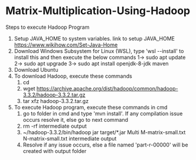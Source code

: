 # Matrix-Multiplication-Using-Hadoop

Steps to execute Hadoop Program
1. Setup JAVA_HOME to system variables. link to setup JAVA_HOME https://www.wikihow.com/Set-Java-Home
2. Download Windows Subsystem for Linux (WSL), type 'wsl --install' to install this and then execute the below commands
   1-> sudo apt update
   2-> sudo apt upgrade
   3-> sudo apt install openjdk-8-jdk maven
4. Download Ubuntu
5. To download Hadoop, execute these commands
    1) cd
    2) wget https://archive.apache.org/dist/hadoop/common/hadoop-3.3.2/hadoop-3.3.2.tar.gz
    3) tar xfz hadoop-3.3.2.tar.gz
6. To execute Hadoop program, execute these commands in cmd
    1) go to folder in cmd and type 'mvn install'. If any compilation issue occurs resolve it, else go to next command
    2) rm -rf intermediate output
    3) ~/hadoop-3.3.2/bin/hadoop jar target/*.jar Multi M-matrix-small.txt N-matrix-small.txt intermediate output
    4) Resolve if any issue occurs, else a file named 'part-r-00000' will be created with output folder 
